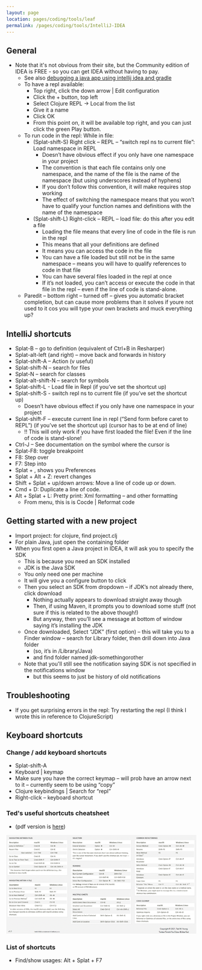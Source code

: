 ```yaml
---
layout: page
location: pages/coding/tools/leaf
permalink: /pages/coding/tools/IntelliJ-IDEA
---
```


## General

- Note that it's not obvious from their site, but the Community edition of IDEA is FREE - so you can get IDEA without having to pay.
  - See also [debugging a java app using intellij idea and
    gradle](/pages/coding/tools/Gradle#debugging-a-java-app-using-intellij-idea-and-gradle)
  - To have a repl available:
      - Top right, click the down arrow | Edit configuration
      - Click the + button, top left
      - Select Clojure REPL -\> Local from the list
      - Give it a name
      - Click OK
      - From this point on, it will be available top right, and you can
        just click the green Play button.
  - To run code in the repl: While in file:
      - (Splat-shift-S) Right click – REPL – “switch repl ns to current
        file”: Load namespace in REPL
          - Doesn’t have obvious effect if you only have one namespace
            in your project
          - The convention is that each file contains only one
            namespace, and the name of the file is the name of the
            namespace (but using underscores instead of hyphens)
          - If you don’t follow this convention, it will make requires
            stop working
          - The effect of switching the namespace means that you won’t
            have to qualify your function names and definitions with the
            name of the namespace
      - (Splat-shift-L) Right-click – REPL – load file: do this after
        you edit a file
          - Loading the file means that every line of code in the file
            is run in the repl
          - This means that all your definitions are defined
          - It means you can access the code in the file
          - You can have a file loaded but still not be in the same
            namespace – means you will have to qualify references to
            code in that file
          - You can have several files loaded in the repl at once
          - If it’s not loaded, you can’t access or execute the code in
            that file in the repl – even if the line of code is
            stand-alone.
  - Paredit – bottom right – turned off – gives you automatic bracket
    completion, but can cause more problems than it solves if youre not
    used to it cos you will type your own brackets and muck everything
    up?

## IntelliJ shortcuts

  - Splat-B – go to definition (equivalent of Ctrl+B in Resharper)
  - Splat-alt-left (and right) – move back and forwards in history
  - Splat-shift-A – Action (v useful)
  - Splat-shift-N – search for files
  - Splat-N – search for classes
  - Splat-alt-shift-N – search for symbols
  - Splat-shift-L - Load file in Repl (if you’ve set the shortcut up)
  - Splat-shift-S - switch repl ns to current file (if you’ve set the
    shortcut up)
      - Doesn’t have obvious effect if you only have one namespace in
        your project
  - Splat-shift-F – execute current line in repl (“Send form before
    caret to REPL”) (if you’ve set the shortcut up) (cursor has to be at
    end of line)
      - \!\! This will only work if you have first loaded the file\!
        Even if the line of code is stand-slone\!
  - Ctrl-J – See documentation on the symbol where the cursor is
  - Splat-F8: toggle breakpoint
  - F8: Step over
  - F7: Step into
  - Splat + , shows you Preferences
  - Splat + Alt + Z: revert changes
  - Shift + Splat + up/down arrows: Move a line of code up or down.
  - Cmd + D: Duplicate a line of code.
  - Alt + Splat + L: Pretty print: Xml formatting – and other formatting
      - From menu, this is is Cocde | Reformat code

## Getting started with a new project

- Import project: for clojure, find project.clj
- For plain Java, just open the containing folder
- When you first open a Java project in IDEA, it will ask you to specify the SDK
  - This is because you need an SDK installed
  - JDK is the Java SDK
  - You only need one per machine
  - It will give you a configure button to click
  - Then you select an SDK from dropdown 
    – if JDK’s not already there, click download
      - Nothing actually appears to download straight away though
      - Then, if using Maven, it prompts you to download some stuff (not sure if this is related to the above though!)
      - But anyway, then you’ll see a message at bottom of window saying it’s installing the JDK
  - Once downloaded, Select “JDK” (first option) – this will take you to a Finder window – search for Library folder, then drill down into Java folder
    - (so, it’s in /Library/Java) 
    - and find folder named jdk-somethingorother
  - Note that you'll still see the notification saying SDK is not specified in the notifications window
    - but this seems to just be history of old notifications

## Troubleshooting

  - If you get surprising errors in the repl: Try restarting the repl (I think I wrote this in reference to ClojureScript)

## Keyboard shortcuts

### Change / add keyboard shortcuts

  - Splat-shift-A
  - Keyboard | keymap
  - Make sure you have the correct keymap – will prob have an arrow next
    to it – currently seem to be using “copy”
  - Clojure keybindings | Search for “repl”
  - Right-click – keyboard shortcut

### Ted's useful shortcuts cheatsheet

- (pdf version is [here](/resources/images/Ted-IntelliJ-IDEA-Shortcuts-cheat-sheet-v1.1.pdf))

![cheatsheet](/resources/images/Ted-IntelliJ-IDEA-Shortcuts-cheat-sheet-v1.1.png)

### List of shortcuts

- Find/show usages: Alt + Splat + F7
